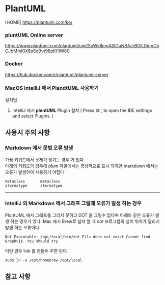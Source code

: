 # PlantUML
[HOME] <https://plantuml.com/ko/>


### pluntUML Online server
https://www.plantuml.com/plantuml/uml/SoWkIImgAStDuNBAJrBGjLDmpCbCJbMmKiX8pSd9vt98pKi1IW80



### Docker
https://hub.docker.com/r/plantuml/plantuml-server


### MacOS IntelliJ 에서 PlandtUML 사용하기

설치법
1. IntelliJ 에서 **plentUML** Plugin 설치 ( Press ⌘ , to open the IDE settings and select Plugins. )



## 사용시 주의 사항


### Markdown 에서 문법 오류 발생
가끔 키워드에서 문제가 생기는 경우 가 있다.  
아래의 키워드의 경우에 plum 파일에서는 정상적으로 표시 되지만 markdown 에서는 오류가 발생하여 사용하기 어렵다

```
metaclass       metaclass
stereotype      stereotype
```
----
### IntelliJ 의 Markdown 에서 그래프 그릴때 오류가 발생 하는 경우
PluntUML 에서 그래프를 그리지 못하고 DOT 을 그릴수 없다며 아래와 같은 오류가 발생 하는 경우가 있다.
Mac 에서 Brew로 설치 할 때 dot 프로그램의 설치 위치가 달라서 발생 하는 오류이다.

```
Dot Executable: /opt/local/bin/dot File does not exist Cannot find Graphviz. You should try 
```

이런 경우 link 를 만들어 주면 된다.

```
sudo ln -s /opt/homebrew /opt/local
```

## 참고 사항

[참조]: https://devyonghee.github.io/2022/02/24/plantUML-install
